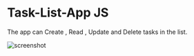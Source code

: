 # Task-List-App JS
The app can Create , Read , Update and Delete tasks in the list.

![screenshot](https://user-images.githubusercontent.com/15197958/205513812-4052841f-3233-4556-9ee7-c2ff9f57f1bb.png)
